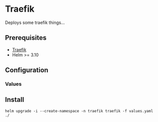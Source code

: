 # Traefik

Deploys some traefik things...

## Prerequisites

- [Traefik](https://doc.traefik.io/traefik/setup/kubernetes/)
- Helm >= 3.10

## Configuration

### Values

## Install

```helm upgrade -i --create-namespace -n traefik traefik -f values.yaml ./```